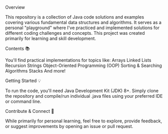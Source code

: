 Overview

This repository is a collection of Java code solutions and examples covering various fundamental data structures and algorithms. It serves as a personal "playground" where I've practiced and implemented solutions for different coding challenges and concepts. This project was created primarily for learning and skill development.

Contents 📚

You'll find practical implementations for topics like:
Arrays
Linked Lists
Recursion
Strings
Object-Oriented Programming (OOP)
Sorting & Searching Algorithms
Stacks
And more!

Getting Started 💡

To run the code, you'll need Java Development Kit (JDK) 8+. Simply clone the repository and compile/run individual .java files using your preferred IDE or command line.

Contribute & Connect 🤝

While primarily for personal learning, feel free to explore, provide feedback, or suggest improvements by opening an issue or pull request.
